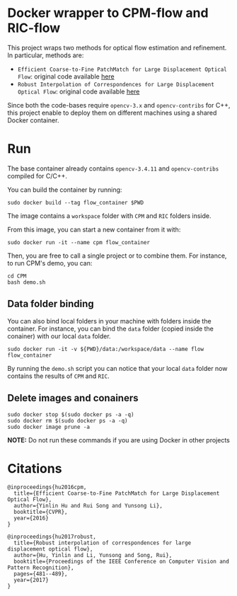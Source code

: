 # Docker wrapper to CPM-flow and RIC-flow
This project wraps two methods for optical flow estimation and refinement.
In particular, methods are:
* `Efficient Coarse-to-Fine PatchMatch for Large Displacement Optical Flow`: original code available [here](https://github.com/YinlinHu/CPM)
* `Robust Interpolation of Correspondences for Large Displacement Optical Flow`: original code available [here](https://github.com/YinlinHu/Ric)



Since both the code-bases require `opencv-3.x` and `opencv-contribs` for C++, this project enable to deploy them on different machines using a shared Docker container. 

# Run
The base container already contains `opencv-3.4.11` and `opencv-contribs` compiled for C/C++.

You can build the container by running:

```
sudo docker build --tag flow_container $PWD
```

The image contains a `workspace` folder with `CPM` and `RIC` folders inside. 

From this image, you can start a new container from it with:

```
sudo docker run -it --name cpm flow_container 
```

Then, you are free to call a single project or to combine them.
For instance, to run CPM's demo, you can:

```
cd CPM
bash demo.sh
```

## Data folder binding

You can also bind local folders in your machine with folders inside the container.
For instance, you can bind the `data` folder (copied inside the conainer) with our local `data` folder.

```
sudo docker run -it -v ${PWD}/data:/workspace/data --name flow flow_container
```

By running the `demo.sh` script you can notice that your local `data` folder now contains the results of `CPM` and `RIC`.


## Delete images and conainers

```
sudo docker stop $(sudo docker ps -a -q)
sudo docker rm $(sudo docker ps -a -q)
sudo docker image prune -a
```
**NOTE:** Do not run these commands if you are using Docker in other projects

# Citations

```
@inproceedings{hu2016cpm,
  title={Efficient Coarse-to-Fine PatchMatch for Large Displacement Optical Flow},
  author={Yinlin Hu and Rui Song and Yunsong Li},
  booktitle={CVPR},
  year={2016}
}
```

```
@inproceedings{hu2017robust,
  title={Robust interpolation of correspondences for large displacement optical flow},
  author={Hu, Yinlin and Li, Yunsong and Song, Rui},
  booktitle={Proceedings of the IEEE Conference on Computer Vision and Pattern Recognition},
  pages={481--489},
  year={2017}
}
```
